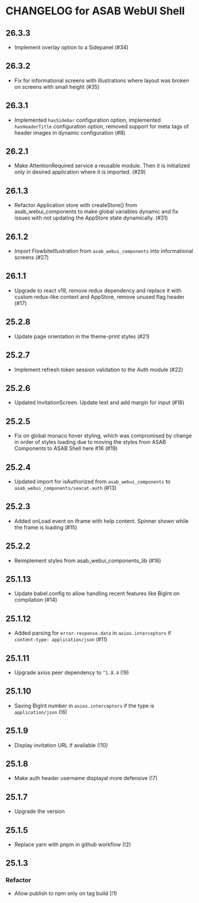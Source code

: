 # CHANGELOG for ASAB WebUI Shell

## 26.3.3

- Implement overlay option to a Sidepanel (#34)

## 26.3.2

- Fix for informational screens with illustrations where layout was broken on screens with small height (#35)

## 26.3.1

- Implemented `hasSidebar` configuration option, implemented `hasHeaderTitle` configuration option, removed support for meta tags of header images in dynamic configuration (#8)

## 26.2.1

- Make AttentionRequired service a reusable module. Then it is initialized only in desired application where it is imported. (#29)

## 26.1.3

- Refactor Application store with createStore() from asab_webui_components to make global variables dynamic and fix issues with not updating the AppStore state dynamically. (#31)

## 26.1.2

- Import FlowbiteIllustration from `asab_webui_components` into informational screens (#27)

## 26.1.1

- Upgrade to react v19, remove redux dependency and replace it with custom redux-like context and AppStore, remove unused flag header (#17)

## 25.2.8

- Update page orientation in the theme-print styles (#21)

## 25.2.7

- Implement refresh token session validation to the Auth module (#22)

## 25.2.6

- Updated InvitationScreen. Update text and add margin for input (#18)

## 25.2.5

- Fix on global monaco hover styling, which was compromised by change in order of styles loading due to moving the styles from ASAB Components to ASAB Shell here #16 (#19)

## 25.2.4

- Updated import for isAuthorized from `asab_webui_components` to `asab_webui_components/seacat-auth` (#13)

## 25.2.3

- Added onLoad event on iframe with help content. Spinner shown while the frame is loading (#15)

## 25.2.2

- Reimplement styles from asab_webui_components_lib (#16)

## 25.1.13

- Update babel.config to allow handling recent features like BigInt on compilation (#14)

## 25.1.12

- Added parsing for `error.response.data` in `axios.interceptors` if `content-type: application/json` (#11)

## 25.1.11

- Upgrade axios peer dependency to `^1.8.4` (!9)

## 25.1.10

- Saving BigInt number in `axios.interceptors` if the type is `application/json` (!6)

## 25.1.9

- Display invitation URL if available (!10)

## 25.1.8

- Make auth header username displayal more defensive (!7)

## 25.1.7

- Upgrade the version

## 25.1.5

- Replace yarn with pnpm in github workflow (!2)

## 25.1.3

### Refactor

- Allow publish to npm only on tag build (!1)
